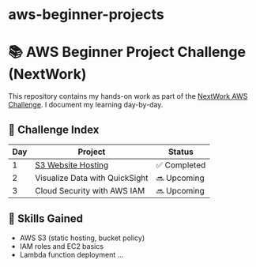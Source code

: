 # aws-beginner-projects
# 📚 AWS Beginner Project Challenge (NextWork)

This repository contains my hands-on work as part of the [NextWork AWS Challenge](https://www.nextwork.my/aws-challenge/). I document my learning day-by-day.

## 📅 Challenge Index

| Day | Project                          | Status   |
|-----|----------------------------------|----------|
| 1   | [S3 Website Hosting](./https://docs.google.com/viewer?url=https://learn.nextwork.org/compassionate_lavender_swift_breadfruit/projects/aws-host-a-website-on-s3/document.pdf) | ✅ Completed |
| 2   | Visualize Data with QuickSight              | 🔜 Upcoming |
| 3   | Cloud Security with AWS IAM | 🔜 Upcoming |

## 🧠 Skills Gained
- AWS S3 (static hosting, bucket policy)
- IAM roles and EC2 basics
- Lambda function deployment
...


